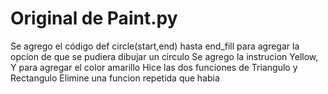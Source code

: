 # Original de Paint.py
Se agrego el código def circle(start,end) hasta end_fill para agregar
la opcíon de que se pudiera dibujar un circulo
Se agrego la instrucion Yellow, Y para agregar el color amarillo
Hice las dos funciones de Triangulo y Rectangulo
Elimine una funcion repetida que habia
